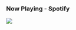 ### Now Playing - Spotify
<p>
<a href="https://spotify-github-profile.vercel.app/api/view?uid=fzod7867h7gw49rywfjhyxhdc&redirect=true">
<img src="https://spotify-github-profile.vercel.app/api/view?uid=fzod7867h7gw49rywfjhyxhdc&cover_image=true&theme=novatorem&show_offline=false&background_color=121212&interchange=false&bar_color=53b14f&bar_color_cover=false"/>
</a>
</p>


